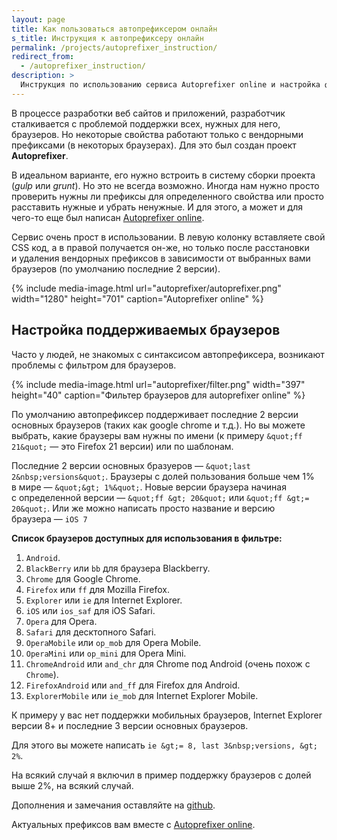 ```yaml
---
layout: page
title: Как пользоваться автопрефиксером онлайн
s_title: Инструкция к автопрефиксеру онлайн
permalink: /projects/autoprefixer_instruction/
redirect_from:
  - /autoprefixer_instruction/
description: >
  Инструкция по использованию сервиса Autoprefixer online и настройка фильтра браузеров.
---
```


В&nbsp;процессе разработки веб сайтов и&nbsp;приложений, разработчик сталкивается с&nbsp;проблемой поддержки всех, нужных для него, браузеров. Но&nbsp;некоторые свойства работают только с&nbsp;вендорными префиксами (в&nbsp;некоторых браузерах). Для это был создан проект **Autoprefixer**.

В&nbsp;идеальном варианте, его нужно встроить в&nbsp;систему сборки проекта (_gulp_ или _grunt_). Но&nbsp;это не&nbsp;всегда возможно. Иногда нам нужно просто проверить нужны&nbsp;ли префиксы для определенного свойства или просто расставить нужные и&nbsp;убрать ненужные. И&nbsp;для этого, а&nbsp;может и&nbsp;для чего-то еще был написан <a href="https://autoprefixer.github.io">Autoprefixer online</a>.

Сервис очень прост в&nbsp;использовании. В&nbsp;левую колонку вставляете свой CSS код, а&nbsp;в&nbsp;правой получается он-же, но&nbsp;только после расстановки и&nbsp;удаления вендорных префиксов в&nbsp;зависимости от&nbsp;выбранных вами браузеров (по&nbsp;умолчанию последние 2&nbsp;версии).



{%
	include media-image.html
	url="autoprefixer/autoprefixer.png"
	width="1280"
	height="701"
	caption="Autoprefixer online"
%}

## <a id="browsers_settings"></a>Настройка поддерживаемых браузеров

Часто у&nbsp;людей, не&nbsp;знакомых с&nbsp;синтаксисом автопрефиксера, возникают проблемы с&nbsp;фильтром для браузеров.

{%
	include media-image.html
	url="autoprefixer/filter.png"
	width="397"
	height="40"
	caption="Фильтер браузеров для autoprefixer online"
%}

По&nbsp;умолчанию автопрефиксер поддерживает последние 2&nbsp;версии основных браузеров (таких как google chrome и&nbsp;т.д.). Но&nbsp;вы&nbsp;можете выбрать, какие браузеры вам нужны по&nbsp;имени (к&nbsp;примеру `&quot;ff 21&quot;` &mdash; это Firefox 21&nbsp;версии) или по&nbsp;шаблонам.

Последние 2&nbsp;версии основных бразуеров&nbsp;&mdash; `&quot;last 2&nbsp;versions&quot;`. Браузеры с&nbsp;долей пользования больше чем&nbsp;1% в&nbsp;мире&nbsp;&mdash; `&quot;&gt; 1%&quot;`. Новые версии браузера начиная с&nbsp;определенной версии&nbsp;&mdash; `&quot;ff &gt; 20&quot;` или `&quot;ff &gt;= 20&quot;`. Или&nbsp;же можно написать просто название и&nbsp;версию браузера&nbsp;&mdash; `iOS 7`

**Список браузеров доступных для использования в&nbsp;фильтре:**

1. `Android`.
1. `BlackBerry` или `bb` для браузера Blackberry.
1. `Chrome` для Google Chrome.
1. `Firefox` или `ff` для Mozilla Firefox.
1. `Explorer` или `ie` для Internet Explorer.
1. `iOS` или `ios_saf` для iOS Safari.
1. `Opera` для Opera.
1. `Safari` для десктопного Safari.
1. `OperaMobile` или `op_mob` для Opera Mobile.
1. `OperaMini` или `op_mini` для Opera Mini.
1. `ChromeAndroid` или `and_chr` для Chrome под Android (очень похож с `Chrome`).
1. `FirefoxAndroid` или `and_ff` для Firefox для Android.
1. `ExplorerMobile` или `ie_mob` для Internet Explorer Mobile.

К&nbsp;примеру у&nbsp;вас нет поддержки мобильных браузеров, Internet Explorer версии 8+&nbsp;и&nbsp;последние 3&nbsp;версии основных браузеров.

Для этого вы&nbsp;можете написать `ie &gt;= 8, last 3&nbsp;versions, &gt; 2%`.

На&nbsp;всякий случай я&nbsp;включил в&nbsp;пример поддержку браузеров с&nbsp;долей выше&nbsp;2%, на&nbsp;всякий случай.

Дополнения и&nbsp;замечания оставляйте на&nbsp;<a href="https://github.com/autoprefixer/autoprefixer.github.io">github</a>.

Актуальных префиксов вам вместе с&nbsp;<a href="https://autoprefixer.github.io">Autoprefixer online</a>.

